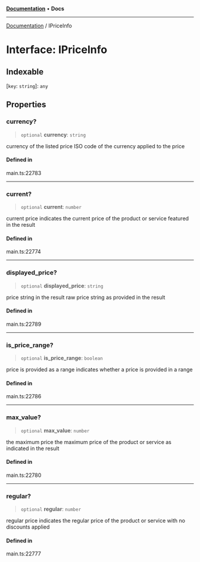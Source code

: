 [**Documentation**](../README.md) • **Docs**

***

[Documentation](../globals.md) / IPriceInfo

# Interface: IPriceInfo

## Indexable

 \[`key`: `string`\]: `any`

## Properties

### currency?

> `optional` **currency**: `string`

currency of the listed price
ISO code of the currency applied to the price

#### Defined in

main.ts:22783

***

### current?

> `optional` **current**: `number`

current price
indicates the current price of the product or service featured in the result

#### Defined in

main.ts:22774

***

### displayed\_price?

> `optional` **displayed\_price**: `string`

price string in the result
raw price string as provided in the result

#### Defined in

main.ts:22789

***

### is\_price\_range?

> `optional` **is\_price\_range**: `boolean`

price is provided as a range
indicates whether a price is provided in a range

#### Defined in

main.ts:22786

***

### max\_value?

> `optional` **max\_value**: `number`

the maximum price
the maximum price of the product or service as indicated in the result

#### Defined in

main.ts:22780

***

### regular?

> `optional` **regular**: `number`

regular price
indicates the regular price of the product or service with no discounts applied

#### Defined in

main.ts:22777
